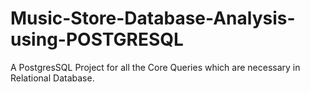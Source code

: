 # Music-Store-Database-Analysis-using-POSTGRESQL
A PostgresSQL Project for all the Core Queries which are necessary in Relational Database.
